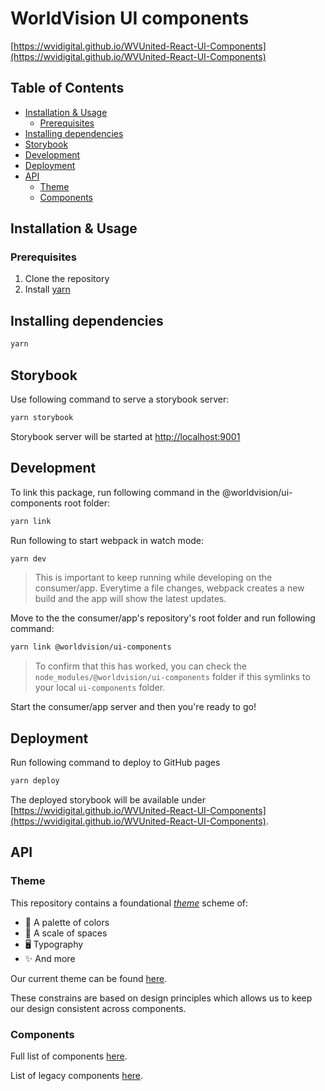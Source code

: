 # WorldVision UI components

[https://wvidigital.github.io/WVUnited-React-UI-Components](https://wvidigital.github.io/WVUnited-React-UI-Components)

## Table of Contents

- [Installation & Usage](#installation--usage)
  - [Prerequisites](#prerequisites)
- [Installing dependencies](#installing-dependencies)
- [Storybook](#storybook)
- [Development](#development)
- [Deployment](#deployment)
- [API](#api)
  - [Theme](#theme)
  - [Components](#components)

## Installation & Usage

### Prerequisites

1. Clone the repository
2. Install [yarn](https://yarnpkg.com/en/docs/install)

## Installing dependencies

```sh
yarn
```

## Storybook

Use following command to serve a storybook server:

```sh
yarn storybook
```

Storybook server will be started at [http://localhost:9001](http://localhost:9001)

## Development

To link this package, run following command in the @worldvision/ui-components root folder:

```sh
yarn link
```

Run following to start webpack in watch mode:

```sh
yarn dev
```

> This is important to keep running while developing on the consumer/app. Everytime a file changes, webpack creates a new build and the app will show the latest updates.

Move to the the consumer/app's repository's root folder and run following command:

```sh
yarn link @worldvision/ui-components
```

> To confirm that this has worked, you can check the `node_modules/@worldvision/ui-components` folder if this symlinks to your local `ui-components` folder.

Start the consumer/app server and then you're ready to go!

## Deployment

Run following command to deploy to GitHub pages

```sh
yarn deploy
```

The deployed storybook will be available under [https://wvidigital.github.io/WVUnited-React-UI-Components](https://wvidigital.github.io/WVUnited-React-UI-Components).

## API

### Theme

This repository contains a foundational [_theme_](src/theme.js) scheme of:

- 🎨 A palette of colors
- 🚀 A scale of spaces
- 🖥 Typography
- ✨ And more

Our current theme can be found [here](src/theme.js).

These constrains are based on design principles which allows us to keep our design consistent across components.

### Components

Full list of components [here](src/components).

List of legacy components [here](src/legacy).
